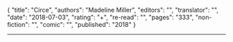 {
"title": "Circe",
"authors": "Madeline Miller",
"editors": "",
"translator": "",
"date": "2018-07-03",
"rating": "+",
"re-read": "",
"pages": "333",
"non-fiction": "",
"comic": "",
"published": "2018"
}

---
